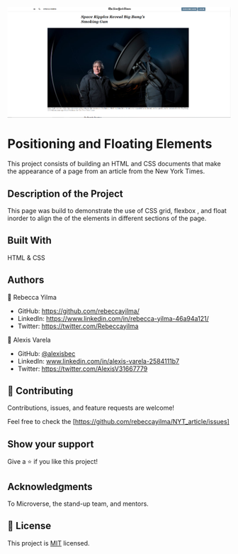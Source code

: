 ![Screenshot](https://github.com/rebeccayilma/NYT_article/blob/development/assets/Screenshot.png?raw=true)

# Positioning and Floating Elements

This project consists of building an HTML and CSS documents that make the appearance of a page from an article from the New York Times.

## Description of the Project

This page was build to demonstrate the use of CSS grid, flexbox , and float inorder to align the of the elements in different sections of the page.

## Built With

HTML & CSS

## Authors

👤 Rebecca Yilma

- GitHub: https://github.com/rebeccayilma/
- LinkedIn: https://www.linkedin.com/in/rebecca-yilma-46a94a121/
- Twitter: https://twitter.com/Rebeccayilma


👤 Alexis Varela

- GitHub: [@alexisbec](hhttps://github.com/alexisbec)
- LinkedIn: www.linkedin.com/in/alexis-varela-2584111b7
- Twitter: https://twitter.com/AlexisV31667779


## 🤝 Contributing

Contributions, issues, and feature requests are welcome!

Feel free to check the [https://github.com/rebeccayilma/NYT_article/issues]

## Show your support

Give a ⭐️ if you like this project!

## Acknowledgments

To Microverse, the stand-up team, and mentors.

## 📝 License

This project is [MIT](https://github.com/rebeccayilma/NYT_article/blob/development/MIT%20License.txt) licensed.
